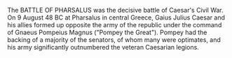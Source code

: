 The BATTLE OF PHARSALUS was the decisive battle of Caesar's Civil War. On 9 August 48 BC at Pharsalus in central Greece, Gaius Julius Caesar and his allies formed up opposite the army of the republic under the command of Gnaeus Pompeius Magnus ("Pompey the Great"). Pompey had the backing of a majority of the senators, of whom many were optimates, and his army significantly outnumbered the veteran Caesarian legions.
